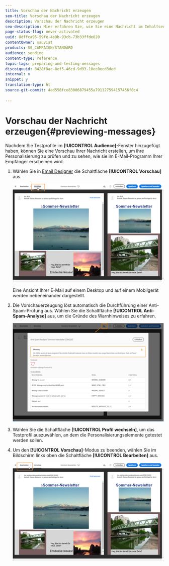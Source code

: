 ```yaml
---
title: Vorschau der Nachricht erzeugen
seo-title: Vorschau der Nachricht erzeugen
description: Vorschau der Nachricht erzeugen
seo-description: Hier erfahren Sie, wie Sie eine Nachricht im Inhaltseditor oder in Email Designer in der Vorschau anzeigen können.
page-status-flag: never-activated
uuid: 8dffca95-59fe-4e9b-93cb-73b33ffde020
contentOwner: sauviat
products: SG_CAMPAIGN/STANDARD
audience: sending
content-type: reference
topic-tags: preparing-and-testing-messages
discoiquuid: 8428f8ac-8ef5-46cd-9d93-10ec0ecd3ded
internal: n
snippet: y
translation-type: ht
source-git-commit: 4ad558fce83006879455a791127594157456f0c4

---
```



# Vorschau der Nachricht erzeugen{#previewing-messages}

Nachdem Sie Testprofile im **[!UICONTROL Audience]**-Fenster hinzugefügt haben, können Sie eine Vorschau Ihrer Nachricht erstellen, um ihre Personalisierung zu prüfen und zu sehen, wie sie im E-Mail-Programm Ihrer Empfänger erscheinen wird.

1. Wählen Sie in [Email Designer](../../designing/using/overview.md) die Schaltfläche **[!UICONTROL Vorschau]** aus.

   ![](assets/sending_preview.png)

   Eine Ansicht Ihrer E-Mail auf einem Desktop und auf einem Mobilgerät werden nebeneinander dargestellt.

1. Die Vorschauerzeugung löst automatisch die Durchführung einer Anti-Spam-Prüfung aus. Wählen Sie die Schaltfläche **[!UICONTROL Anti-Spam-Analyse]** aus, um die Gründe des Warnhinweises zu erfahren.

   ![](assets/sending_anti-spam_analysis.png)

1. Wählen Sie die Schaltfläche **[!UICONTROL Profil wechseln]**, um das Testprofil auszuwählen, an dem die Personalisierungselemente getestet werden sollen.
1. Um den **[!UICONTROL Vorschau]**-Modus zu beenden, wählen Sie im Bildschirm links oben die Schaltfläche **[!UICONTROL Bearbeiten]** aus.

   ![](assets/sending_preview_edit.png)

